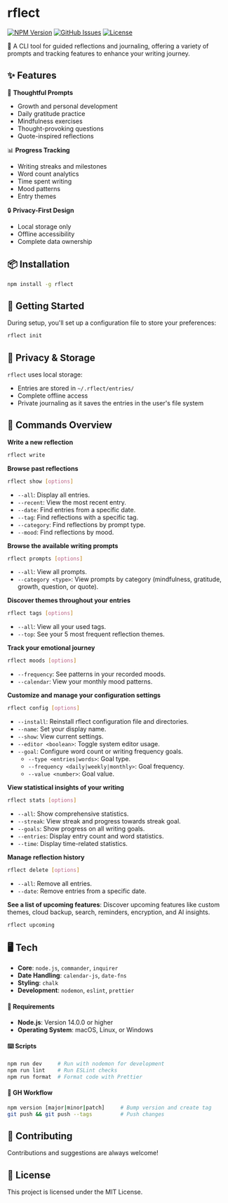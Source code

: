 # rflect

[![NPM Version](https://img.shields.io/npm/v/rflect)](https://www.npmjs.com/package/rflect)
[![GitHub Issues](https://img.shields.io/github/issues/aniqatc/rflect-cli)](https://github.com/aniqatc/rflect-cli/issues)
[![License](https://img.shields.io/github/license/aniqatc/rflect-cli)](https://github.com/aniqatc/rflect-cli/blob/main/LICENSE)

📝 A CLI tool for guided reflections and journaling, offering a variety of prompts and tracking features to enhance your writing journey.

## ✨ Features

🎯 **Thoughtful Prompts**
- Growth and personal development
- Daily gratitude practice
- Mindfulness exercises
- Thought-provoking questions
- Quote-inspired reflections

📊 **Progress Tracking**
- Writing streaks and milestones
- Word count analytics
- Time spent writing
- Mood patterns
- Entry themes

🔒 **Privacy-First Design**
- Local storage only
- Offline accessibility
- Complete data ownership

## 📦 Installation

```bash
npm install -g rflect
```

## 🚀 Getting Started

During setup, you'll set up a configuration file to store your preferences:

```bash
rflect init
```

## 💾 Privacy & Storage

`rflect` uses local storage:

- Entries are stored in `~/.rflect/entries/`
- Complete offline access
- Private journaling as it saves the entries in the user's file system

## 📝 Commands Overview

**Write a new reflection**

```bash
rflect write
```

**Browse past reflections**

```bash
rflect show [options]
```

- `--all`: Display all entries.
- `--recent`: View the most recent entry.
- `--date`: Find entries from a specific date.
- `--tag`: Find reflections with a specific tag.
- `--category`: Find reflections by prompt type.
- `--mood`: Find reflections by mood.

**Browse the available writing prompts**

```bash
rflect prompts [options]
```

- `--all`: View all prompts.
- `--category <type>`: View prompts by category (mindfulness, gratitude, growth, question, or quote).

**Discover themes throughout your entries**

```bash
rflect tags [options]
```

- `--all`: View all your used tags.
- `--top`: See your 5 most frequent reflection themes.

**Track your emotional journey**

```bash
rflect moods [options]
```

- `--frequency`: See patterns in your recorded moods.
- `--calendar`: View your monthly mood patterns.

**Customize and manage your configuration settings**

```bash
rflect config [options]
```

- `--install`: Reinstall rflect configuration file and directories.
- `--name`: Set your display name.
- `--show`: View current settings.
- `--editor <boolean>`: Toggle system editor usage.
- `--goal`: Configure word count or writing frequency goals.
  - `--type <entries|words>`: Goal type.
  - `--frequency <daily|weekly|monthly>`: Goal frequency.
  - `--value <number>`: Goal value.

**View statistical insights of your writing**

```bash
rflect stats [options]
```

- `--all`: Show comprehensive statistics.
- `--streak`: View streak and progress towards streak goal.
- `--goals`: Show progress on all writing goals.
- `--entries`: Display entry count and word statistics.
- `--time`: Display time-related statistics.

**Manage reflection history**

```bash
rflect delete [options]
```

- `--all`: Remove all entries.
- `--date`: Remove entries from a specific date.

**See a list of upcoming features**: Discover upcoming features like custom themes, cloud backup, search, reminders, encryption, and AI insights.

```bash
rflect upcoming
```

## 🖥️ Tech

- **Core**: `node.js`, `commander`, `inquirer`
- **Date Handling**: `calendar-js`, `date-fns`
- **Styling**: `chalk`
- **Development**: `nodemon`, `eslint`, `prettier`

#### 🔧 Requirements

- **Node.js**: Version 14.0.0 or higher
- **Operating System**: macOS, Linux, or Windows

#### ⌨️ Scripts

```bash
npm run dev     # Run with nodemon for development
npm run lint    # Run ESLint checks
npm run format  # Format code with Prettier
```

#### 🔄 GH Workflow

```bash
npm version [major|minor|patch]     # Bump version and create tag
git push && git push --tags         # Push changes
```

## 🤝 Contributing

Contributions and suggestions are always welcome!

## 📄 License

This project is licensed under the MIT License.
